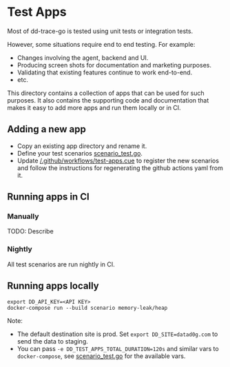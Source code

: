 # Test Apps

Most of dd-trace-go is tested using unit tests or integration tests.

However, some situations require end to end testing. For example:

* Changes involving the agent, backend and UI.
* Producing screen shots for documentation and marketing purposes.
* Validating that existing features continue to work end-to-end.
* etc.

This directory contains a collection of apps that can be used for such purposes. It also contains the supporting code and documentation that makes it easy to add more apps and run them locally or in CI.

## Adding a new app

* Copy an existing app directory and rename it.
* Define your test scenarios [scenario_test.go](./scenario_test.go).
* Update [/.github/workflows/test-apps.cue](/.github/workflows/test-apps.cue) to register the new scenarios and follow the instructions for regenerating the github actions yaml from it.

## Running apps in CI

### Manually

TODO: Describe

### Nightly

All test scenarios are run nightly in CI.

## Running apps locally

```
export DD_API_KEY=<API KEY>
docker-compose run --build scenario memory-leak/heap
```

Note:
* The default destination site is prod. Set `export DD_SITE=datad0g.com` to send the data to staging.
* You can pass `-e DD_TEST_APPS_TOTAL_DURATION=120s` and similar vars to `docker-compose`, see [scenario_test.go](./scenario_test.go) for the available vars.